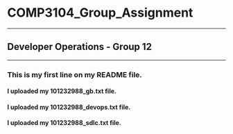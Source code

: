 # COMP3104_Group_Assignment

---

## Developer Operations - Group 12

---

### This is my first line on my README file.

#### I uploaded my 101232988_gb.txt file.

#### I uploaded my 101232988_devops.txt file.

#### I uploaded my 101232988_sdlc.txt file.
